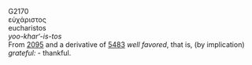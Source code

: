 <body>
  <p>G2170<br>  εὐχάριστος  <br> eucharistos  <br><i>yoo-khar‘-is-tos </i><br>From <a href="g2095.htm">2095</a> and a derivative of <a href="g5483.htm">5483</a>  <i>well</i> <i>favored</i>, that is, (by implication) <i>grateful:</i> - thankful.<br></p>
 </body>